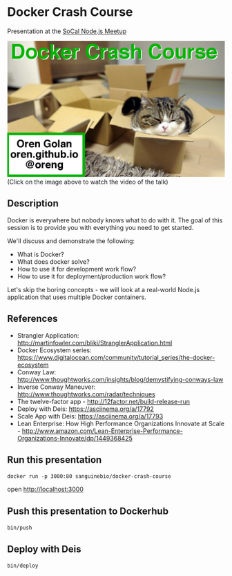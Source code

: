 # Docker Crash Course

Presentation at the [SoCal Node.js Meetup](http://www.meetup.com/SoCal-Node-JS/events/221022035)

[![video](website/pictures/intro.png)](https://www.youtube.com/embed/BgDhf50Ya2s)
(Click on the image above to watch the video of the talk)

## Description

Docker is everywhere but nobody knows what to do with it.
The goal of this session is to provide you with everything you need to get started.

We'll discuss and demonstrate the following:

* What is Docker?
* What does docker solve?
* How to use it for development work flow?
* How to use it for deployment/production work flow?

Let's skip the boring concepts - we will look at a real-world Node.js application that uses multiple Docker containers.


## References

* Strangler Application:  http://martinfowler.com/bliki/StranglerApplication.html
* Docker Ecosystem series:  https://www.digitalocean.com/community/tutorial_series/the-docker-ecosystem
* Conway Law:
http://www.thoughtworks.com/insights/blog/demystifying-conways-law
* Inverse Conway Maneuver: http://www.thoughtworks.com/radar/techniques
* The twelve-factor app - http://12factor.net/build-release-run
* Deploy with Deis: https://asciinema.org/a/17792
* Scale App with Deis: https://asciinema.org/a/17793
* Lean Enterprise: How High Performance Organizations Innovate at Scale - http://www.amazon.com/Lean-Enterprise-Performance-Organizations-Innovate/dp/1449368425

## Run this presentation

    docker run -p 3000:80 sanguinebio/docker-crash-course

open [http://localhost:3000](http://localhost:3000)

## Push this presentation to Dockerhub

    bin/push

## Deploy with Deis

    bin/deploy
